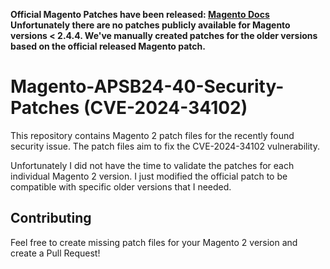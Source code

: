 **Official Magento Patches have been released: [Magento Docs](https://experienceleague.adobe.com/en/docs/commerce-knowledge-base/kb/troubleshooting/known-issues-patches-attached/security-update-available-for-adobe-commerce-apsb24-40-revised-to-include-isolated-patch-for-cve-2024-34102)
Unfortunately there are no patches publicly available for Magento versions < 2.4.4. We've manually created patches for the older versions based on the official released Magento patch.**

# Magento-APSB24-40-Security-Patches (CVE-2024-34102)

This repository contains Magento 2 patch files for the recently found security issue.
The patch files aim to fix the CVE-2024-34102 vulnerability.

Unfortunately I did not have the time to validate the patches for each individual Magento 2 version.
I just modified the official patch to be compatible with specific older versions that I needed.

## Contributing

Feel free to create missing patch files for your Magento 2 version and create a Pull Request!
